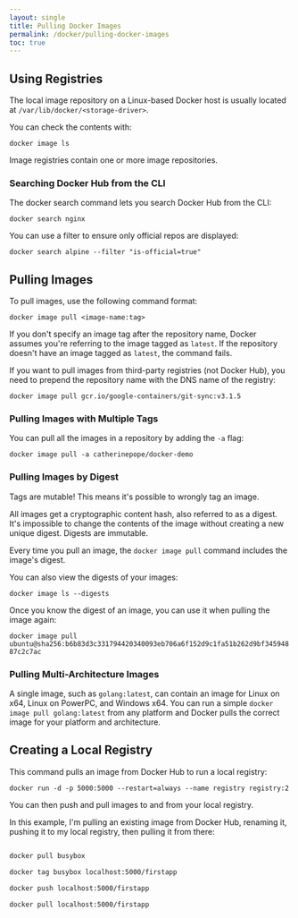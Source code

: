 ```yaml
---
layout: single
title: Pulling Docker Images
permalink: /docker/pulling-docker-images
toc: true
---
```


## Using Registries

The local image repository on a Linux-based Docker host is usually located at `/var/lib/docker/<storage-driver>`.

You can check the contents with:

`docker image ls`

Image registries contain one or more image repositories.

### Searching Docker Hub from the CLI

The docker search command lets you search Docker Hub from the CLI:

`docker search nginx`

You can use a filter to ensure only official repos are displayed:

`docker search alpine --filter "is-official=true"`

## Pulling Images

To pull images, use the following command format:

`docker image pull <image-name:tag>`

If you don't specify an image tag after the repository name, Docker assumes you're referring to the image tagged as `latest`. If the repository doesn't have an image tagged as `latest`, the command fails.

If you want to pull images from third-party registries (not Docker Hub), you need to prepend the repository name with the DNS name of the registry:

`docker image pull gcr.io/google-containers/git-sync:v3.1.5`

### Pulling Images with Multiple Tags

You can pull all the images in a repository by adding the `-a` flag:

`docker image pull -a catherinepope/docker-demo`

### Pulling Images by Digest

Tags are mutable! This means it's possible to wrongly tag an image.

All images get a cryptographic content hash, also referred to as a digest. It's impossible to change the contents of the image without creating a new unique digest. Digests are immutable.

Every time you pull an image, the `docker image pull` command includes the image's digest.

You can also view the digests of your images:

`docker image ls --digests`

Once you know the digest of an image, you can use it when pulling the image again:

`docker image pull ubuntu@sha256:b6b83d3c331794420340093eb706a6f152d9c1fa51b262d9bf34594887c2c7ac`

### Pulling Multi-Architecture Images

A single image, such as `golang:latest`, can contain an image for Linux on x64, Linux on PowerPC, and Windows x64. You can run a simple `docker image pull golang:latest` from any platform and Docker pulls the correct image for your platform and architecture.

## Creating a Local Registry

This command pulls an image from Docker Hub to run a local registry:

`docker run -d -p 5000:5000 --restart=always --name registry registry:2`

You can then push and pull images to and from your local registry.

In this example, I'm pulling an existing image from Docker Hub, renaming it, pushing it to my local registry, then pulling it from there:

``` sh

docker pull busybox

docker tag busybox localhost:5000/firstapp

docker push localhost:5000/firstapp

docker pull localhost:5000/firstapp

```
